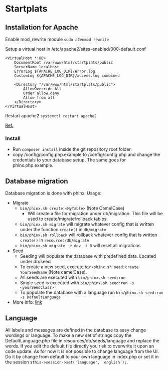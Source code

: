 # Startplats

## Installation for Apache
Enable mod_rewrite module `sudo a2enmod rewrite`

Setup a virtual host in /etc/apache2/sites-enabled/000-default.conf
```
<VirtualHost *:80>
	DocumentRoot /var/www/html/startplats/public
	ServerName localhost
	ErrorLog ${APACHE_LOG_DIR}/error.log
	CustomLog ${APACHE_LOG_DIR}/access.log combined

	<Directory "/var/www/html/startplats/public">
		AllowOverride All
        Order allow,deny
        Allow from all
    </Directory>
</VirtualHost>
```

Restart apache2 `systemctl restart apache2`

[Ref.](http://docs.slimframework.com/routing/rewrite/)
### Install
* Run `composer install` inside the git repository root folder.
* copy /config/config.php.example to /config/config.php and change the credentials to your database setup. The same goes for phinx.php.example.

## Database migration
Database migration is done with phinx. Usage:
* Migrate
    * `bin/phinx.sh create <MyTable>` (Note CamelCase)
        * Will create a file for migration under db/migration. This file will be used to create/migrate/rollback tables.
    * `bin/phinx.sh migrate` will migrate whatever config that is written under the function `create()` in `db/migrate`
    * `bin/phinx.sh rollback` will rollback whatever config that is written `create()` in `resources/db/migrate`
    * `bin/phinx.sh migrate -e dev -t 0` will reset all migrations
* Seed
    * Seeding will populate the database with predefined data. Located under db/seed
    * To create a new seed, execute `bin/phinx.sh seed:create YourSeedName` (Note camelCase).
    * All seeds are executed with `bin/phinx.sh seed:run`
    * Single seed is executed with `bin/phinx.sh seed:run -s <yourSeedClass>`
    * To populate the database with a language run `bin/phinx.sh seed:run -s DefaultLanguage`
* More info: [link](http://docs.phinx.org/en/latest/intro.html)

## Language
All labels and messages are defined in the database to easy change wordings or language. To make a new set of strings 
copy the DefaultLanguage.php file in resources/db/seeds/language and replace the words. If you edit the default file directly 
you risk to overwrite it upon an code update. As for now it is not possible to change language from the UI. Do it by 
change from default to your own language in index.php or set it in the session `$this->session->set('language', 'english');`.